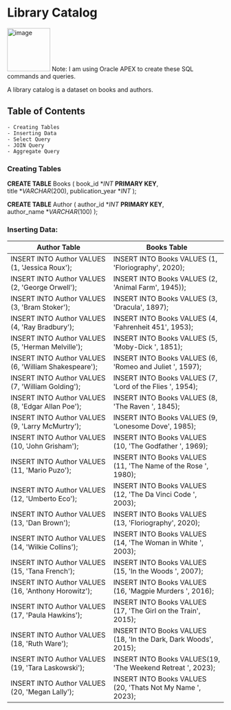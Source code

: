# **Library Catalog**     
<img width="100" alt="image" src="https://github.com/LuseroNajera/SQL-Projects/assets/155403528/1df5805e-e494-40f2-a85e-9446b3dc9573">
Note: I am using Oracle APEX to create these SQL commands and queries. 

A library catalog is a dataset on books and authors. 

## **Table of Contents**
    - Creating Tables
    - Inserting Data
    - Select Query 
    - JOIN Query 
    - Aggregate Query 
    

### **Creating Tables** 
**CREATE TABLE** Books ( 
    book_id **INT* **PRIMARY KEY**,    
    title **VARCHAR*(200),
    publication_year **INT*
);

**CREATE TABLE** Author (
    author_id **INT* **PRIMARY KEY**,    
    author_name **VARCHAR*(100)
);

### **Inserting Data:** 

| Author Table | Books Table |
|---|---|
|INSERT INTO Author VALUES (1, 'Jessica Roux'); | INSERT INTO Books VALUES (1, 'Floriography', 2020); |
|INSERT INTO Author VALUES (2, 'George Orwell');|INSERT INTO Books VALUES  (2, 'Animal Farm', 1945)); | 
|INSERT INTO Author VALUES (3, 'Bram Stoker');| INSERT INTO Books VALUES (3, 'Dracula', 1897); |
|INSERT INTO Author VALUES (4, 'Ray Bradbury');| INSERT INTO Books VALUES (4, 'Fahrenheit 451', 1953); | 
|INSERT INTO Author VALUES (5, 'Herman Melville');| INSERT INTO Books VALUES (5, 'Moby-Dick ', 1851); |
|INSERT INTO Author VALUES (6, 'William Shakespeare');| INSERT INTO Books VALUES (6, 'Romeo and Juliet ', 1597); |
|INSERT INTO Author VALUES (7, 'William Golding');| INSERT INTO Books VALUES (7, 'Lord of the Flies ', 1954); |
|INSERT INTO Author VALUES (8, 'Edgar Allan Poe');| INSERT INTO Books VALUES (8, 'The Raven ', 1845); |
|INSERT INTO Author VALUES (9, 'Larry McMurtry');| INSERT INTO Books VALUES (9, 'Lonesome Dove', 1985); |
|INSERT INTO Author VALUES (10, 'John Grisham');| INSERT INTO Books VALUES (10, 'The Godfather ', 1969);|
|INSERT INTO Author VALUES (11, 'Mario Puzo');| INSERT INTO Books VALUES (11, 'The Name of the Rose ', 1980); |
|INSERT INTO Author VALUES (12, 'Umberto Eco');| INSERT INTO Books VALUES (12, 'The Da Vinci Code ', 2003); | 
|INSERT INTO Author VALUES (13, 'Dan Brown');| INSERT INTO Books VALUES (13, 'Floriography', 2020); |
|INSERT INTO Author VALUES (14, 'Wilkie Collins');| INSERT INTO Books VALUES (14, 'The Woman in White ', 2003); |
|INSERT INTO Author VALUES (15, 'Tana French');| INSERT INTO Books VALUES  (15, 'In the Woods ', 2007); | 
|INSERT INTO Author VALUES (16, 'Anthony Horowitz');| INSERT INTO Books VALUES (16, 'Magpie Murders ', 2016); |
|INSERT INTO Author VALUES (17, 'Paula Hawkins');| INSERT INTO Books VALUES (17, 'The Girl on the Train', 2015); | 
|INSERT INTO Author VALUES (18, 'Ruth Ware'); | INSERT INTO Books VALUES (18, 'In the Dark, Dark Woods', 2015); |
|INSERT INTO Author VALUES (19, 'Tara Laskowski');| INSERT INTO Books VALUES(19, 'The Weekend Retreat ', 2023); | 
|INSERT INTO Author VALUES (20, 'Megan Lally');|INSERT INTO Books VALUES (20, 'Thats Not My Name ', 2023); |








